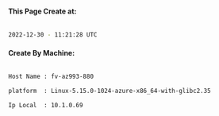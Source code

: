 
   
#### This Page Create at:

```bash

2022-12-30 - 11:21:28 UTC

```

#### Create By Machine:

```bash

Host Name : fv-az993-880

platform  : Linux-5.15.0-1024-azure-x86_64-with-glibc2.35

Ip Local  : 10.1.0.69

```

